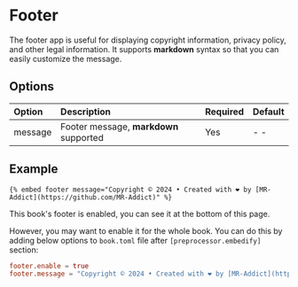 # Footer

The footer app is useful for displaying copyright information, privacy policy, and other legal information. It supports **markdown** syntax so that you can easily customize the message.

## Options

| Option  | Description                            | Required | Default |
| :------ | :------------------------------------- | :------- | :------ |
| message | Footer message, **markdown** supported | Yes      | - -     |

## Example

<!-- embed ignore begin -->

```text
{% embed footer message="Copyright © 2024 • Created with ❤️ by [MR-Addict](https://github.com/MR-Addict)" %}
```

<!-- embed ignore end -->

This book's footer is enabled, you can see it at the bottom of this page.

However, you may want to enable it for the whole book. You can do this by adding below options to `book.toml` file after `[preprocessor.embedify]` section:

```toml
footer.enable = true
footer.message = "Copyright © 2024 • Created with ❤️ by [MR-Addict](https://github.com/MR-Addict)"
```
